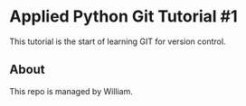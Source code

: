 # Applied Python Git Tutorial #1

This tutorial is the start of learning GIT for version control.

## About

This repo is managed by William.